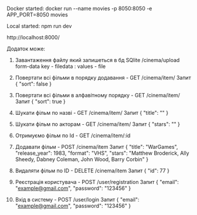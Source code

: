 Docker started:
docker run --name movies -p 8050:8050 -e APP_PORT=8050 movies

Local started:
npm run dev



http://localhost:8000/

Додаток може:

1. Завантаження файлу який запишеться в бд SQlite
    /cinema/upload
    form-data
    key - filedata : values - file

2. Повертати всі фільми в порядку додавання - GET
    /cinema/item/
Запит
    {
        "sort": false
    }

3. Повертати всі фільми в алфавітному порядку - GET
    /cinema/item/
Запит
    {
        "sort": true
    }

4. Шукати фільм по назві - GET
    /cinema/item/
Запит
    {
        "title": ""
    }

5. Шукати фільм по акторам - GET
    /cinema/item/
Запит
    {
        "stars": ""
    }

6. Отримуємо фільм по Id - GET
    /cinema/item/:id

7. Додавати фільм - POST
    /cinema/item
Запит
    {
        "title": "WarGames",
        "release_year": 1983,
        "format": "VHS",
        "stars": "Matthew Broderick, Ally Sheedy, Dabney Coleman, John Wood, Barry Corbin"
    }

8. Видаляти фільм по ID - DELETE
    /cinema/item
Запит 
    {
        "id": 77
    }

9. Реєстрація користувача - POST
    /user/registration
Запит
    {
        "email": "example@gmail.com",
        "password": "123456"
    }

10.  Вхід в систему - POST
    /user/login
Запит
    {
        "email": "example@gmail.com",
        "password": "123456"
    }